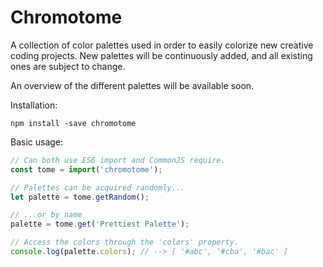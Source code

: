 # Chromotome

A collection of color palettes used in order to easily colorize new creative coding projects. New palettes will be continuously added, and all existing ones are subject to change.

An overview of the different palettes will be available soon.

Installation:

```
npm install -save chromotome
```

Basic usage:

```javascript
// Can both use ES6 import and CommonJS require.
const tome = import('chromotome');

// Palettes can be acquired randomly...
let palette = tome.getRandom();

// ...or by name
palette = tome.get('Prettiest Palette');

// Access the colors through the 'colors' property.
console.log(palette.colors); // --> [ '#abc', '#cba', '#bac' ]
```
